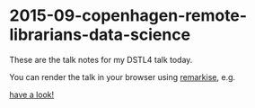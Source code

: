 # 2015-09-copenhagen-remote-librarians-data-science
These are the talk notes for my DSTL4 talk today.

You can render the talk in your browser using [remarkise](https://gnab.github.io/remark/), e.g. 

[have a look!](https://gnab.github.io/remark/remarkise?url=https%3A%2F%2Fraw.githubusercontent.com%2FIanMulvany%2F2015-09-copenhagen-remote-librarians-data-science%2Fmaster%2Fweb-science-capacity.html#1)
